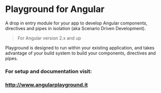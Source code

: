# Playground for Angular

A drop in entry module for your app to develop Angular components, directives and pipes 
in isolation (aka Scenario Driven Development). 

> For Angular version 2.x and up

Playground is designed to run within your existing application, and takes advantage of 
your build system to build your components, directives and pipes.

### For setup and documentation visit:

### <http://www.angularplayground.it>
